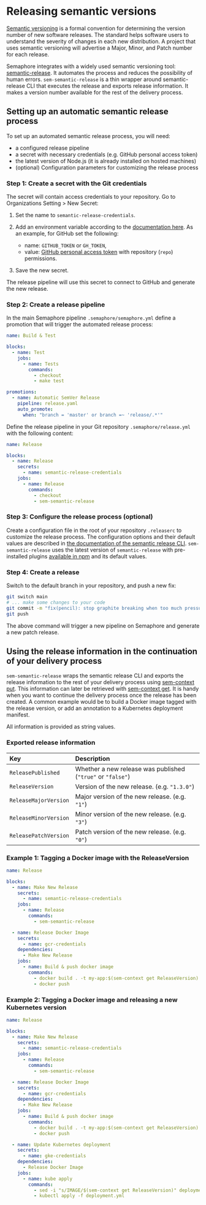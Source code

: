 # Releasing semantic versions

[Semantic versioning](https://semver.org/) is a formal convention for determining the version number of 
new software releases. The standard helps software users to understand the severity of changes in each 
new distribution. A project that uses semantic versioning will advertise a Major, Minor, and Patch number
for each release.

Semaphore integrates with a widely used semantic versioning tool: [semantic-release](https://github.com/semantic-release/semantic-release). 
It automates the process and reduces the possibility of human errors. `sem-semantic-release` is a thin 
wrapper around semantic-release CLI that executes the release and exports release information. It makes 
a version number available for the rest of the delivery process.

## Setting up an automatic semantic release process

To set up an automated semantic release process, you will need:

- a configured release pipeline
- a secret with necessary credentials (e.g. GitHub personal access token)
- the latest version of Node.js (it is already installed on hosted machines)
- (optional) Configuration parameters for customizing the release process

### Step 1: Create a secret with the Git credentials

The secret will contain access credentials to your repository. Go to Organizations Setting > New Secret:

1. Set the name to `semantic-release-credentials`.
2. Add an environment variable according to the [documentation here](https://semantic-release.gitbook.io/semantic-release/usage/ci-configuration#push-access-to-the-remote-repository). As an example, for GitHub set the following:

    - name: `GITHUB_TOKEN` or `GH_TOKEN`,
    - value: [GitHub personal access token](https://docs.github.com/en/authentication/keeping-your-account-and-data-secure/creating-a-personal-access-token) with repository (`repo`) permissions.

3. Save the new secret.

The release pipeline will use this secret to connect to GitHub and generate the new release.

### Step 2: Create a release pipeline

In the main Semaphore pipeline `.semaphore/semaphore.yml` define a promotion that
will trigger the automated release process:

``` yaml
name: Build & Test

blocks:
  - name: Test
    jobs:
      - name: Tests
        commands:
          - checkout
          - make test

promotions:
  - name: Automatic SemVer Release
    pipeline: release.yaml
    auto_promote:
      when: "branch = 'master' or branch =~ 'release/.*'"
```

Define the release pipeline in your Git repository `.semaphore/release.yml` with the
following content:

``` yaml
name: Release

blocks:
  - name: Release
    secrets:
      - name: semantic-release-credentials
    jobs:
      - name: Release
        commands:
          - checkout
          - sem-semantic-release
```

### Step 3: Configure the release process (optional)

Create a configuration file in the root of your repository `.releaserc` to customize the release process.
The configuration options and their default values are described in 
[the documentation of the semantic release CLI](https://github.com/semantic-release/semantic-release/blob/master/docs/usage/configuration.md#options). `sem-semantic-release` uses the latest version of `semantic-release` with pre-installed plugins
[available in npm](https://www.npmjs.com/package/semantic-release) and its default values.

### Step 4: Create a release

Switch to the default branch in your repository, and push a new fix:

``` bash
git switch main
# ... make some changes to your code
git commit -m "fix(pencil): stop graphite breaking when too much pressure applied"
git push
```

The above command will trigger a new pipeline on Semaphore and generate a new patch release.

## Using the release information in the continuation of your delivery process

`sem-semantic-release` wraps the semantic release CLI and exports the release information to the rest 
of your delivery process using [sem-context put](https://docs.semaphoreci.com/reference/sem-context-reference/#put).
This information can later be retrieved with [sem-context get](https://docs.semaphoreci.com/reference/sem-context-reference/#get).
It is handy when you want to continue the delivery process once the release 
has been created. A common example would be to build a Docker image tagged with the release version, 
or add an annotation to a Kubernetes deployment manifest.

All information is provided as string values.

### Exported release information

| **Key**                 | **Description**                                             |
| :---                    | :---                                                        |
| `ReleasePublished` 	    | Whether a new release was published (`"true"` or `"false"`) |
| `ReleaseVersion`        | Version of the new release. (e.g. `"1.3.0"`)                |
| `ReleaseMajorVersion`   | Major version of the new release. (e.g. `"1"`)              |
| `ReleaseMinorVersion`   | Minor version of the new release. (e.g. `"3"`)              |
| `ReleasePatchVersion`   | Patch version of the new release. (e.g. `"0"`)              |

### Example 1: Tagging a Docker image with the ReleaseVersion

``` yaml
name: Release

blocks:
  - name: Make New Release
    secrets:
      - name: semantic-release-credentials
    jobs:
      - name: Release
        commands:
          - sem-semantic-release

  - name: Release Docker Image
    secrets:
      - name: gcr-credentials
    dependencies:
      - Make New Release
    jobs:
      - name: Build & push docker image
        commands:
          - docker build . -t my-app:$(sem-context get ReleaseVersion)
          - docker push
```

### Example 2: Tagging a Docker image and releasing a new Kubernetes version

``` yaml
name: Release

blocks:
  - name: Make New Release
    secrets:
      - name: semantic-release-credentials
    jobs:
      - name: Release
        commands:
          - sem-semantic-release

  - name: Release Docker Image
    secrets:
      - name: gcr-credentials
    dependencies:
      - Make New Release
    jobs:
      - name: Build & push docker image
        commands:
          - docker build . -t my-app:$(sem-context get ReleaseVersion)
          - docker push

  - name: Update Kubernetes deployment
    secrets:
      - name: gke-credentials
    dependencies:
      - Release Docker Image
    jobs:
      - name: kube apply
        commands:
          - sed -i "s/IMAGE/$(sem-context get ReleaseVersion)" deployment.yml
          - kubectl apply -f deployment.yml
```
